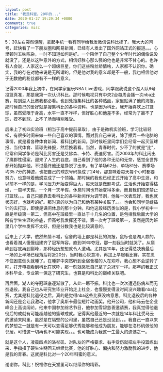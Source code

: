 ```yaml
---
layout: post
title: "我是科蜜，20年的..."
date: 2020-01-27 19:29:34 +0800
comments: true
categories: misc
---
```


5：30左右突然惊醒，拿起手机一看有同学给我发微信说科比挂了。我大大的问号，赶快看了一下朋友圈和网易新闻，已经有人发出了国外网站正式的报道。。。心里顿时五味陈杂，一时不知道如何是好。一个陪伴了自己整个少年时代的偶像说没就没了，还是以这种意外的方式，相信好胜心那么强的他也是非常不甘心的。也许有人会说，人家这么一个超级巨星，你们这些粉丝矫情啥，人家都不认识你。确实，我的存在对他来说是无所谓的，但是他对我的意义却是不一般，我也相信他对于无数他的粉丝都有不一样的意义。

<!--more-->

记得2000年我上初中，在同学家里玩NBA Live游戏，同学跟我说这个湖人队8号投篮真准，那是我第一次认识科比。那时候电视只有中央2台每周会播一次nba比赛，每到湖人比赛我都必看。也到处搜集科比的各种贴画，家里贴满了他的海报。那时候自己的爱好就是搜集科比的各种资料。也是因为科比，我开始喜欢上打篮球，虽然受限于身高，水平一直不咋样，但好胜心和他差不多，经常为了赢不了球，摸不到球，上不了场而特别难受。

后来上了初四实验班（相当于高中提前录取），由于是微机实验班，学习比较轻松，有很多时间来做一些自己喜欢的事情。而对我自己来说，除了摆弄一些电脑的事情，就是看各种体育新闻、看科比的新闻。那时候班里同学们会经常一起买篮球报、当代体育、篮球先锋报，然后换着看。当然，青春时代，少不了的就是“比”，经常和同学争论是科比厉害还是艾佛森、卡特、麦迪厉害。而2003年的科比闹出了鹰郡性侵案，迎来了人生的谷底，自己看到了他的各种无助和无奈，感觉全世界都开始抛弃他。不过最终他还是挣脱了出来，有了单场62分、单场81分、赛季场均35.7分的神迹，也把自己的球衣号码换成了24号，那意味着每天每个小时都要努力，也意味着他蜕变成了一个领袖。那时候的我也已经正式开始了高中生涯，和以前不一样的是，学习压力开始变得巨大，每天就是做题考试，生活也开始变得枯燥，一周半天假，一个月一天半假，休息时间也开始变得多余，而且我们班还禁止打篮球。。。自己只能靠去看科比的各种新闻作为调节剂，他每一次表现好，我也就状态好，也就考的好。那时真的以为自己和他有某种关联了。。。也会和同学见缝插针的去打球，即使是课间休息的那十分钟。和他这段经历类似的是，我小学初中一直是年级第一第二，但高中在班级里一直处于十几名的位置，是包括我后面大学的所有学生生涯的谷底，但高考我发挥还不错，第一次考了班级第一，虽然是因为班里几个学神发挥不太好，但是分数我也是比较满意的。

后来上了大学，依然热情不减，宿舍的墙上都是科比的海报，鼠标也是湖人款的。也看着湖人慢慢组建齐了冠军阵容，直到09年夺冠，那一刻我当时就哭了。从巅峰到谷底再到巅峰，那种经历想想就令人激动。尤其是10年，还记得总决赛最后一场的上半场已经落后将近20分，当时我心灰意冷，再加上早起看比赛，实在忍不住困意倒头就睡了。在睡梦中突然听到全宿舍楼的人在欢呼，我心想不会逆转了吧，打开电视看到科比在欢呼，那一刻就感觉自己拿了总冠军一样。那年的我正式本科毕业，专业第一保送了研究生，也算是和科比的巅峰关联吧。

再后面，湖人的夺冠班底逐渐散了，从此一蹶不振。科比也一次次遭遇伤病从而无奈退役。我自己也从研究生毕业开始走上社会，也慢慢变得没时间没兴趣看nba比赛，尤其是科比退役之后，真的是觉得nba这些比赛没啥意思。科比退役后的各种新闻还是会让我激动，他拿了奥斯卡最佳短片动画奖，他开公司，他和马云在企业峰会上高谈阔论，他来中国参加综艺节目，他参加雪碧慈善邀请赛，我真觉得他退役后的成就有可能超越他的篮球成就。记得离他最近的一次就是14年科比受马云的邀请来阿里，虽然是在隔壁的公司里，虽然自己还是没见到。。。我自己一直以来的梦想之一就是有一天可以变得足够优秀能够和他成为朋友，能够在洛杉矶做他的邻居。可惜这一切再也不可能实现。。。也可能成为我这一生最大的遗憾之一。

就是这个人，凌晨四点的洛杉矶、对队友的严格要求、右手受伤就把左手投篮练出来、手指扭了硬生生掰回去继续比赛，他的好胜心、偏执和努力激励我的进步，他是我的青春。这就是科比对一个20年科蜜的意义。

谢谢你，科比！祝福你在天堂里可以继续你的精彩。